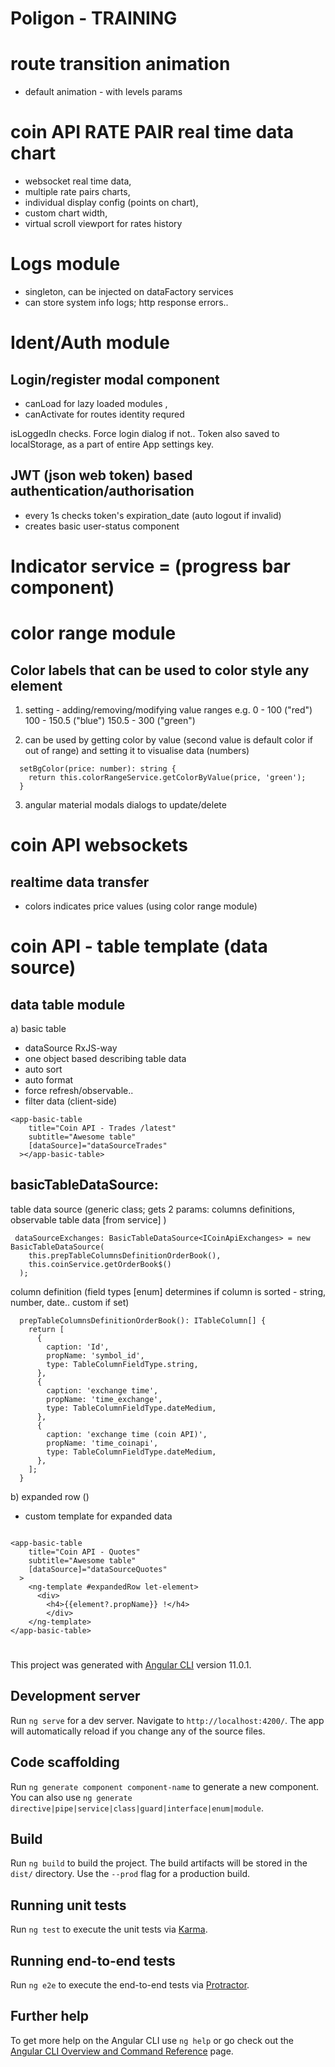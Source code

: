 # Poligon - TRAINING

# route transition animation

- default animation - with levels params

# coin API RATE PAIR real time data chart

- websocket real time data,
- multiple rate pairs charts,
- individual display config (points on chart),
- custom chart width,
- virtual scroll viewport for rates history

# Logs module

- singleton, can be injected on dataFactory services
- can store system info logs; http response errors..

# Ident/Auth module

## Login/register modal component

- canLoad for lazy loaded modules ,
- canActivate for routes identity requred

isLoggedIn checks. Force login dialog if not..
Token also saved to localStorage, as a part of entire App settings key.

## JWT (json web token) based authentication/authorisation

- every 1s checks token's expiration_date (auto logout if invalid)
- creates basic user-status component

# Indicator service = (progress bar component)

# color range module

## Color labels that can be used to color style any element

1. setting - adding/removing/modifying value ranges e.g.
   0 - 100 ("red")
   100 - 150.5 ("blue")
   150.5 - 300 ("green")

2. can be used by getting color by value (second value is default color if out of range) and setting it to visualise data (numbers)

```
  setBgColor(price: number): string {
    return this.colorRangeService.getColorByValue(price, 'green');
  }
```

3. angular material modals dialogs to update/delete

# coin API websockets

## realtime data transfer

- colors indicates price values (using color range module)

# coin API - table template (data source)

## data table module

a) basic table

- dataSource RxJS-way
- one object based describing table data
- auto sort
- auto format
- force refresh/observable..
- filter data (client-side)

```
<app-basic-table
    title="Coin API - Trades /latest"
    subtitle="Awesome table"
    [dataSource]="dataSourceTrades"
  ></app-basic-table>
```

## basicTableDataSource:

table data source (generic class; gets 2 params: columns definitions, observable table data [from service] )

```
 dataSourceExchanges: BasicTableDataSource<ICoinApiExchanges> = new BasicTableDataSource(
    this.prepTableColumnsDefinitionOrderBook(),
    this.coinService.getOrderBook$()
  );
```

column definition (field types [enum] determines if column is sorted - string, number, date.. custom if set)

```
  prepTableColumnsDefinitionOrderBook(): ITableColumn[] {
    return [
      {
        caption: 'Id',
        propName: 'symbol_id',
        type: TableColumnFieldType.string,
      },
      {
        caption: 'exchange time',
        propName: 'time_exchange',
        type: TableColumnFieldType.dateMedium,
      },
      {
        caption: 'exchange time (coin API)',
        propName: 'time_coinapi',
        type: TableColumnFieldType.dateMedium,
      },
    ];
  }
```

b) expanded row ()

- custom template for expanded data

```

<app-basic-table
    title="Coin API - Quotes"
    subtitle="Awesome table"
    [dataSource]="dataSourceQuotes"
  >
    <ng-template #expandedRow let-element>
      <div>
        <h4>{{element?.propName}} !</h4>
        </div>
    </ng-template>
</app-basic-table>

```

#

#

#

This project was generated with [Angular CLI](https://github.com/angular/angular-cli) version 11.0.1.

## Development server

Run `ng serve` for a dev server. Navigate to `http://localhost:4200/`. The app will automatically reload if you change any of the source files.

## Code scaffolding

Run `ng generate component component-name` to generate a new component. You can also use `ng generate directive|pipe|service|class|guard|interface|enum|module`.

## Build

Run `ng build` to build the project. The build artifacts will be stored in the `dist/` directory. Use the `--prod` flag for a production build.

## Running unit tests

Run `ng test` to execute the unit tests via [Karma](https://karma-runner.github.io).

## Running end-to-end tests

Run `ng e2e` to execute the end-to-end tests via [Protractor](http://www.protractortest.org/).

## Further help

To get more help on the Angular CLI use `ng help` or go check out the [Angular CLI Overview and Command Reference](https://angular.io/cli) page.
